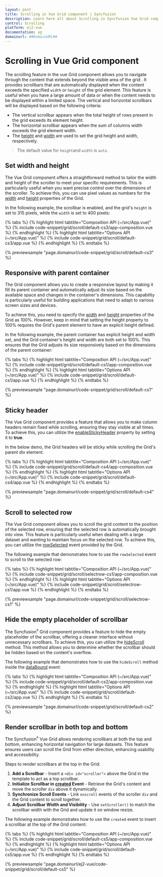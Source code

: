 ```yaml
---
layout: post
title: Scrolling in Vue Grid component | Syncfusion
description: Learn here all about Scrolling in Syncfusion Vue Grid component of Syncfusion Essential JS 2 and more.
control: Scrolling 
platform: ej2-vue
documentation: ug
domainurl: ##DomainURL##
---
```



# Scrolling in Vue Grid component

The scrolling feature in the vue Grid component allows you to navigate through the content that extends beyond the visible area of the grid . It provides scrollbars that are automatically displayed when the content exceeds the specified `width` or `height` of the grid element. This feature is useful when you have a large amount of data or when the content needs to be displayed within a limited space. The vertical and horizontal scrollbars will be displayed based on the following criteria:

* The vertical scrollbar appears when the total height of rows present in the grid exceeds its element height.
* The horizontal scrollbar appears when the sum of columns width exceeds the grid element width.
* The [height](https://ej2.syncfusion.com/vue/documentation/api/grid/#height) and [width](https://ej2.syncfusion.com/vue/documentation/api/grid/#width) are used to set the grid height and width, respectively.

> The default value for `height`and `width` is `auto`.

## Set width and height

The Vue Grid component offers a straightforward method to tailor the width and height of the scroller to meet your specific requirements. This is particularly useful when you want precise control over the dimensions of the scroller. To achieve this, you can use pixel values as numbers for the [width](https://ej2.syncfusion.com/vue/documentation/api/grid/#width) and [height](https://ej2.syncfusion.com/vue/documentation/api/grid/#height) properties of the Grid.

In the following example, the scrollbar is enabled, and the grid's `height` is set to 315 pixels, while the `width` is set to 400 pixels:

{% tabs %}
{% highlight html tabtitle="Composition API (~/src/App.vue)" %}
{% include code-snippet/grid/scroll/default-cs3/app-composition.vue %}
{% endhighlight %}
{% highlight html tabtitle="Options API (~/src/App.vue)" %}
{% include code-snippet/grid/scroll/default-cs3/app.vue %}
{% endhighlight %}
{% endtabs %}
        
{% previewsample "page.domainurl/code-snippet/grid/scroll/default-cs3" %}

## Responsive with parent container

The Grid component allows you to create a responsive layout by making it fill its parent container and automatically adjust its size based on the available space and changes in the container's dimensions. This capability is particularly useful for building applications that need to adapt to various screen sizes and devices.

To achieve this, you need to specify the [width](https://ej2.syncfusion.com/vue/documentation/api/grid/#width) and [height](https://ej2.syncfusion.com/vue/documentation/api/grid/#height) properties of the Grid as 100%. However, keep in mind that setting the height property to 100% requires the Grid's parent element to have an explicit height defined.

In the following example, the parent container has explicit height and width set, and the Grid container's height and width are both set to 100%. This ensures that the Grid adjusts its size responsively based on the dimensions of the parent container:

{% tabs %}
{% highlight html tabtitle="Composition API (~/src/App.vue)" %}
{% include code-snippet/grid/scroll/default-cs1/app-composition.vue %}
{% endhighlight %}
{% highlight html tabtitle="Options API (~/src/App.vue)" %}
{% include code-snippet/grid/scroll/default-cs1/app.vue %}
{% endhighlight %}
{% endtabs %}
        
{% previewsample "page.domainurl/code-snippet/grid/scroll/default-cs1" %}

## Sticky header

The Vue Grid component provides a feature that allows you to make column headers remain fixed while scrolling, ensuring they stay visible at all times. To achieve this, you can utilize the [enableStickyHeader](https://ej2.syncfusion.com/vue/documentation/api/grid/#enablestickyheader) property by setting it to **true**.

In the below demo, the Grid headers will be sticky while scrolling the Grid's parent div element.

{% tabs %}
{% highlight html tabtitle="Composition API (~/src/App.vue)" %}
{% include code-snippet/grid/scroll/default-cs4/app-composition.vue %}
{% endhighlight %}
{% highlight html tabtitle="Options API (~/src/App.vue)" %}
{% include code-snippet/grid/scroll/default-cs4/app.vue %}
{% endhighlight %}
{% endtabs %}
        
{% previewsample "page.domainurl/code-snippet/grid/scroll/default-cs4" %}

## Scroll to selected row

The Vue Grid component allows you to scroll the grid content to the position of the selected row, ensuring that the selected row is automatically brought into view. This feature is particularly useful when dealing with a large dataset and wanting to maintain focus on the selected row. To achieve this, you can utilize the [rowSelected](https://ej2.syncfusion.com/vue/documentation/api/grid/#rowselected) event provided by the Grid.

The following example that demonstrates how to use the `rowSelected` event to scroll to the selected row:

{% tabs %}
{% highlight html tabtitle="Composition API (~/src/App.vue)" %}
{% include code-snippet/grid/scroll/selectrow-cs1/app-composition.vue %}
{% endhighlight %}
{% highlight html tabtitle="Options API (~/src/App.vue)" %}
{% include code-snippet/grid/scroll/selectrow-cs1/app.vue %}
{% endhighlight %}
{% endtabs %}
        
{% previewsample "page.domainurl/code-snippet/grid/scroll/selectrow-cs1" %}

## Hide the empty placeholder of scrollbar

The Syncfusion<sup style="font-size:70%">&reg;</sup> Grid component provides a feature to hide the empty placeholder of the scrollbar, offering a cleaner interface without unnecessary scrollbars. To achieve this, you can utilize the [hideScroll](https://ej2.syncfusion.com/vue/documentation/api/grid/#hidescroll) method. This method allows you to determine whether the scrollbar should be hidden based on the content's overflow.

The following example that demonstrates how to use the `hideScroll` method inside the [dataBound](https://ej2.syncfusion.com/vue/documentation/api/grid/#databound) event:

{% tabs %}
{% highlight html tabtitle="Composition API (~/src/App.vue)" %}
{% include code-snippet/grid/scroll/default-cs2/app-composition.vue %}
{% endhighlight %}
{% highlight html tabtitle="Options API (~/src/App.vue)" %}
{% include code-snippet/grid/scroll/default-cs2/app.vue %}
{% endhighlight %}
{% endtabs %}
        
{% previewsample "page.domainurl/code-snippet/grid/scroll/default-cs2" %}

## Render scrollbar in both top and bottom

The Syncfusion<sup style="font-size:70%">&reg;</sup> Vue Grid allows rendering scrollbars at both the top and bottom, enhancing horizontal navigation for large datasets. This feature ensures users can scroll the Grid from either direction, enhancing usability and accessibility.

Steps to render scrollbars at the top in the Grid:

1. **Add a Scrollbar** - Insert a `<div id="scroller">` above the Grid in the template to act as a top scrollbar.
2. **Initialize Scrollbar in [created](https://ej2.syncfusion.com/vue/documentation/api/grid/#created) Event** - Retrieve the Grid's content and move the scroller `div` above it dynamically.
3. **Synchronize Scroll Events** - Link `onscroll` events of the scroller `div` and the Grid content to scroll together.
4. **Adjust Scrollbar Width and Visibility** - Use `setScroller()` to match the scrollbar width with the Grid and update it on window resize.

The following example demonstrates how to use the `created` event to insert a scrollbar at the top of the Grid content:

{% tabs %}
{% highlight html tabtitle="Composition API (~/src/App.vue)" %}
{% include code-snippet/grid/scroll/default-cs5/app-composition.vue %}
{% endhighlight %}
{% highlight html tabtitle="Options API (~/src/App.vue)" %}
{% include code-snippet/grid/scroll/default-cs5/app.vue %}
{% endhighlight %}
{% endtabs %}

{% previewsample "page.domainurl/ej2-vue/code-snippet/grid/scroll/default-cs5" %}